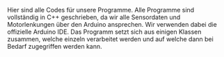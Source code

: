 Hier sind alle Codes für unsere Programme. Alle Programme sind vollständig in C++ geschrieben, da wir alle Sensordaten und Motorlenkungen über den Arduino ansprechen. Wir verwenden dabei die offizielle Arduino IDE. Das Programm setzt sich aus einigen Klassen zusammen, welche einzeln verarbeitet werden und auf welche dann bei Bedarf zugegriffen werden kann.
